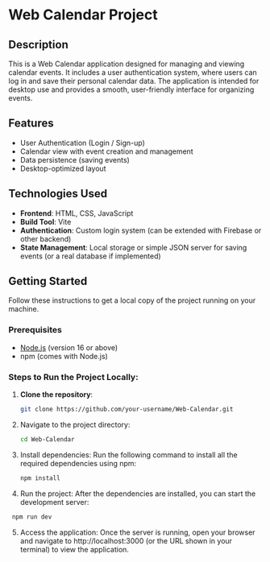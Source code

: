 # Web Calendar Project

## Description
This is a Web Calendar application designed for managing and viewing calendar events. It includes a user authentication system, where users can log in and save their personal calendar data. The application is intended for desktop use and provides a smooth, user-friendly interface for organizing events.

## Features
- User Authentication (Login / Sign-up)
- Calendar view with event creation and management
- Data persistence (saving events)
- Desktop-optimized layout

## Technologies Used
- **Frontend**: HTML, CSS, JavaScript
- **Build Tool**: Vite
- **Authentication**: Custom login system (can be extended with Firebase or other backend)
- **State Management**: Local storage or simple JSON server for saving events (or a real database if implemented)

## Getting Started

Follow these instructions to get a local copy of the project running on your machine.

### Prerequisites
- [Node.js](https://nodejs.org/) (version 16 or above)
- npm (comes with Node.js)

### Steps to Run the Project Locally:

1. **Clone the repository**:
   ```bash
   git clone https://github.com/your-username/Web-Calendar.git

2. Navigate to the project directory:
   ```bash
   cd Web-Calendar

3. Install dependencies: Run the following command to install all the required dependencies using npm:
   ```bash  
   npm install

4. Run the project: After the dependencies are installed, you can start the development server:
  ```bash
   npm run dev 
   ```

5. Access the application: Once the server is running, open your browser and navigate to http://localhost:3000 (or the URL shown in your terminal) to view the application.


